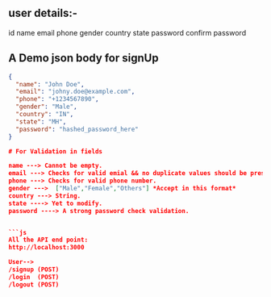 ## user details:-

id 
name
email
phone
gender
country
state
password
confirm password

## A Demo json body for signUp

```json
{
  "name": "John Doe",
  "email": "johny.doe@example.com",
  "phone": "+1234567890",
  "gender": "Male",
  "country": "IN",       
  "state": "MH",       
  "password": "hashed_password_here"
}

# For Validation in fields

name ---> Cannot be empty.
email ---> Checks for valid emial && no duplicate values should be present.
phone ---> Checks for valid phone number.
gender --->  ["Male","Female","Others"] *Accept in this format*
country ---> String.
state ----> Yet to modify.
password ----> A strong password check validation.


```js
All the API end point:
http://localhost:3000

User-->
/signup (POST)
/login  (POST)
/logout (POST)